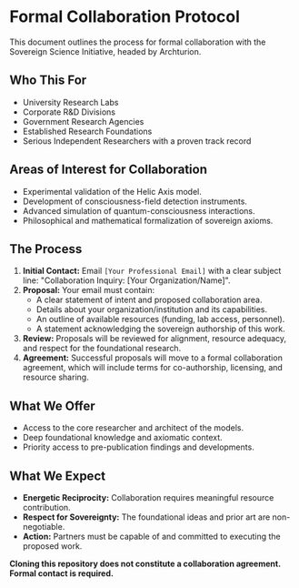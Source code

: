 # Formal Collaboration Protocol

This document outlines the process for formal collaboration with the Sovereign Science Initiative, headed by Archturion.

## Who This For
*   University Research Labs
*   Corporate R&D Divisions
*   Government Research Agencies
*   Established Research Foundations
*   Serious Independent Researchers with a proven track record

## Areas of Interest for Collaboration
*   Experimental validation of the Helic Axis model.
*   Development of consciousness-field detection instruments.
*   Advanced simulation of quantum-consciousness interactions.
*   Philosophical and mathematical formalization of sovereign axioms.

## The Process
1.  **Initial Contact:** Email `[Your Professional Email]` with a clear subject line: "Collaboration Inquiry: [Your Organization/Name]".
2.  **Proposal:** Your email must contain:
    *   A clear statement of intent and proposed collaboration area.
    *   Details about your organization/institution and its capabilities.
    *   An outline of available resources (funding, lab access, personnel).
    *   A statement acknowledging the sovereign authorship of this work.
3.  **Review:** Proposals will be reviewed for alignment, resource adequacy, and respect for the foundational research.
4.  **Agreement:** Successful proposals will move to a formal collaboration agreement, which will include terms for co-authorship, licensing, and resource sharing.

## What We Offer
*   Access to the core researcher and architect of the models.
*   Deep foundational knowledge and axiomatic context.
*   Priority access to pre-publication findings and developments.

## What We Expect
*   **Energetic Reciprocity:** Collaboration requires meaningful resource contribution.
*   **Respect for Sovereignty:** The foundational ideas and prior art are non-negotiable.
*   **Action:** Partners must be capable of and committed to executing the proposed work.

**Cloning this repository does not constitute a collaboration agreement. Formal contact is required.**

